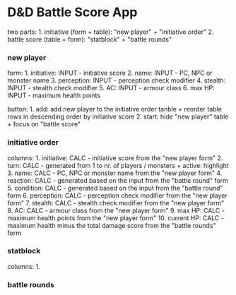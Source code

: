 # D&D Battle Score App

two parts:
    1. initiative (form + table): "new player" + "initiative order"
    2. battle score (table + form): "statblock" + "battle rounds"

### new player

form:
    1. initiative: INPUT - initiative score
    2. name: INPUT - PC, NPC or monster name
    3. perception: INPUT - perception check modifier
    4. stealth: INPUT - stealth check modifier
    5. AC: INPUT - armour class
    6. max HP: INPUT - maximum health points

button:
    1. add: add new player to the initiative order tanble + reorder table rows in descending order by initiative score
    2. start: hide "new player" table + focus on "battle score"

### initiative order

columns:
    1. initiative: CALC - initiative score from the "new player form"
    2. turn: CALC - generated from 1 to nr. of players / monsters + active: highlight
    3. name: CALC - PC, NPC or monster name from the "new player form"
    4. reaction: CALC - generated based on the input from the "battle round" form
    5. condition: CALC - generated based on the input from the "battle round" form
    6. perception: CALC - perception check modifier from the "new player form"
    7. stealth: CALC - stealth check modifier from the "new player form"
    8. AC: CALC - armour class from the "new player form"
    9. max HP: CALC - maximum health points from the "new player form"
    10. current HP: CALC - maximum health minus the total damage score from the "battle rounds" form

### statblock

columns:
    1. 

### battle rounds
